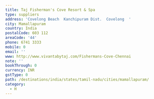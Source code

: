 ```yaml
---
title: Taj Fisherman's Cove Resort & Spa
type: suppliers
address: 'Covelong Beach  Kanchipuram Dist.  Covelong  '
city: Mamallapuram
country: India
postalCode: 603 112
areaCode: '44'
phone: 6741 3333
mobile: 0
email: ''
www: http://www.vivantabytaj.com/Fishermans-Cove-Chennai
note: ''
bookThrough: 0
currency: INR
gstType: 0
path: /destinations/india/states/tamil-nadu/cities/mamallapuram/
category:
  - H
---
```


